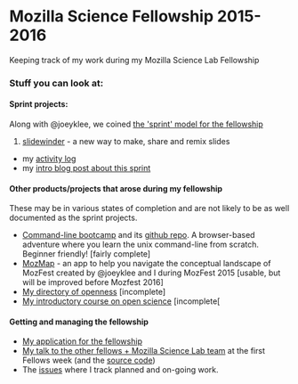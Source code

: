 # Mozilla Science Fellowship 2015-2016

Keeping track of my work during my Mozilla Science Lab Fellowship

### Stuff you can look at:

#### Sprint projects:

Along with @joeyklee, we coined [the 'sprint' model for the fellowship](https://github.com/mozillascience/fellows-class-2015/blob/master/fellowship_sprints.md) 

1. [slidewinder](https://github.com/slidewinder/slidewinder) - a new way to make, share and remix slides
  - my [activity log](https://github.com/slidewinder/direction/issues/3)
  - my [intro blog post about this sprint](rik.smith-unna.com/2016/01/11/starting-to-sprint-with-slidewinder/)

#### Other products/projects that arose during my fellowship

These may be in various states of completion and are not likely to be as well documented as the sprint projects.

- [Command-line bootcamp](rik.smith-unna.com/command_line_bootcamp) and its [github repo](https://github.com/Blahah/command_line_bootcamp). A browser-based adventure where you learn the unix command-line from scratch. Beginner friendly! [fairly complete]
- [MozMap](http://joeyklee.github.io/mozmap2015/) - an app to help you navigate the conceptual landscape of MozFest created by @joeyklee and I during MozFest 2015 [usable, but will be improved before Mozfest 2016]
- [My directory of openness](https://github.com/Blahah/how_to_open) [incomplete]
- [My introductory course on open science](https://github.com/Blahah/intro_to_open_science) [incomplete[

#### Getting and managing the fellowship

- [My application for the fellowship](https://github.com/Blahah/mozilla_science_fellowship_application)
- [My talk to the other fellows + Mozilla Science Lab team](http://blahah.net/fellows-onboarding-talk) at the first Fellows week (and the [source code](https://github.com/Blahah/fellows-onboarding-talk))
- The [issues](https://github.com/Blahah/mozilla_science_fellowship/issues) where I track planned and on-going work.

